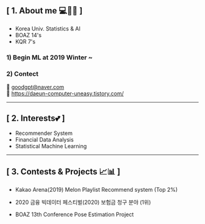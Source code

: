 ## [ 1. About me 💻👩🏻 ] 
- Korea Univ. Statistics & AI 
- BOAZ 14's 
- KQR 7's 

### 1) Begin ML at 2019 Winter ~

### 2) Contect 
📩 goodgpt@naver.com        
📃 https://daeun-computer-uneasy.tistory.com/


-----

## [ 2. Interests💕 ] 
- Recommender System
- Financial Data Analysis 
- Statistical Machine Learning

----- 

## [ 3. Contests & Projects 📈📊 ] 
- Kakao Arena(2019) Melon Playlist Recommend system (Top 2%)   

- 2020 금융 빅데이터 페스티벌(2020) 보험금 청구 분야 (1위)        

- BOAZ 13th Conference Pose Estimation Project 



<!--
**daeunni/daeunni** is a ✨ _special_ ✨ repository because its `README.md` (this file) appears on your GitHub profile.

Here are some ideas to get you started:

- 🔭 I’m currently working on ...
- 🌱 I’m currently learning ...
- 👯 I’m looking to collaborate on ...
- 🤔 I’m looking for help with ...
- 💬 Ask me about ...
- 📫 How to reach me: ...
- 😄 Pronouns: ...
- ⚡ Fun fact: ...
-->
